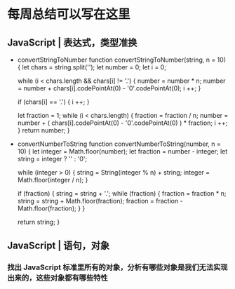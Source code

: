 # 每周总结可以写在这里

## JavaScript | 表达式，类型准换

- convertStringToNumber
    function convertStringToNumber(string, n = 10) {
    let chars = string.split('');
    let number = 0;
    let i = 0;

    while (i < chars.length && chars[i] != '.') {
        number = number * n;
        number = number + chars[i].codePointAt(0) - '0'.codePointAt(0);
        i ++;
    }

    if (chars[i] == '.') {
        i ++;
    }

    let fraction = 1;
    while (i < chars.length) {
        fraction = fraction / n;
        number   = number + ( chars[i].codePointAt(0) - '0'.codePointAt(0) ) * fraction;
        i ++;
    }
    return number;
}

- convertNumberToString
    function convertNumberToString(number, n = 10) {
    let integer  = Math.floor(number);
    let fraction = number - integer;
    let string   = integer ? '' : '0';

    while (integer > 0) {
        string  = String(integer % n) + string;
        integer = Math.floor(integer / n);
    }

    if (fraction) {
        string = string + '.';
        while (fraction) {
            fraction = fraction * n;
            string   = string + Math.floor(fraction);
            fraction = fraction - Math.floor(fraction);
        }
    }

    return string;
}

## JavaScript | 语句，对象

### 找出 JavaScript 标准里所有的对象，分析有哪些对象是我们无法实现出来的，这些对象都有哪些特性
